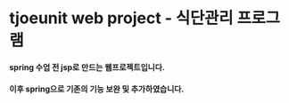 # tjoeunit web project - 식단관리 프로그램
#### spring 수업 전 jsp로 만드는 웹프로젝트입니다.
#### 이후 spring으로 기존의 기능 보완 및 추가하였습니다.
